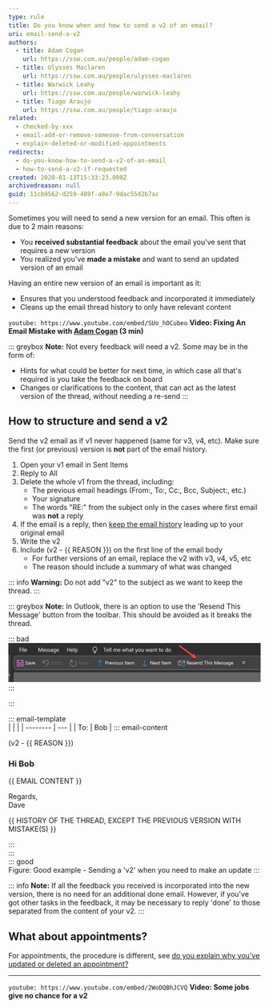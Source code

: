 ```yaml
---
type: rule
title: Do you know when and how to send a v2 of an email?
uri: email-send-a-v2
authors:
  - title: Adam Cogan
    url: https://ssw.com.au/people/adam-cogan
  - title: Ulysses Maclaren
    url: https://ssw.com.au/people/ulysses-maclaren
  - title: Warwick Leahy
    url: https://ssw.com.au/people/warwick-leahy
  - title: Tiago Araujo
    url: https://ssw.com.au/people/tiago-araujo
related:
  - checked-by-xxx
  - email-add-or-remove-someone-from-conversation
  - explain-deleted-or-modified-appointments
redirects:
  - do-you-know-how-to-send-a-v2-of-an-email
  - how-to-send-a-v2-if-requested
created: 2020-01-13T15:33:23.000Z
archivedreason: null
guid: 11cb9562-d259-489f-a8e7-9dac55d2b7ac
---
```


Sometimes you will need to send a new version for an email. This often is due to 2 main reasons:

* You **received substantial feedback** about the email you've sent that requires a new version
* You realized you've **made a mistake** and want to send an updated version of an email

<!--endintro-->

Having an entire new version of an email is important as it:

* Ensures that you understood feedback and incorporated it immediately
* Cleans up the email thread history to only have relevant content

`youtube: https://www.youtube.com/embed/SUo_hOCubeo`
**Video: Fixing An Email Mistake with [Adam Cogan](https://www.ssw.com.au/people/adam-cogan/) (3 min)**

::: greybox
**Note:** Not every feedback will need a v2. Some may be in the form of:

* Hints for what could be better for next time, in which case all that's required is you take the feedback on board
* Changes or clarifications to the content, that can act as the latest version of the thread, without needing a re-send
:::

## How to structure and send a v2

Send the v2 email as if v1 never happened (same for v3, v4, etc). Make sure the first (or previous) version is **not** part of the email history.

1. Open your v1 email in Sent Items
2. Reply to All
3. Delete the whole v1 from the thread, including:
   - The previous email headings (From:, To:, Cc:, Bcc, Subject:, etc.)
   - Your signature
   - The words "RE:" from the subject only in the cases where first email was **not** a reply
4. If the email is a reply, then [keep the email history](/do-you-keep-the-history-of-an-email) leading up to your original email
5. Write the v2
6. Include (v2 - {{ REASON }}) on the first line of the email body
   - For further versions of an email, replace the v2 with v3, v4, v5, etc
   - The reason should include a summary of what was changed

::: info
**Warning:** Do not add "v2" to the subject as we want to keep the thread.
:::

::: greybox
**Note:** In Outlook, there is an option to use the 'Resend This Message' button from the toolbar. This should be avoided as it breaks the thread.

::: bad
![Figure: Bad example - 'Resend This Message' on Outlook](microsoftteams-image.png)
:::

:::

::: email-template  
|          |     |
| -------- | --- |
| To:      | Bob |
::: email-content  

(v2 - {{ REASON }})

### Hi Bob  

{{ EMAIL CONTENT }}

Regards,  
Dave

{{ HISTORY OF THE THREAD, EXCEPT THE PREVIOUS VERSION WITH MISTAKE(S) }}

:::  
:::  
::: good  
Figure: Good example - Sending a 'v2' when you need to make an update
:::

::: info
**Note:** If all the feedback you received is incorporated into the new version, there is no need for an additional done email. However, if you've got other tasks in the feedback, it may be necessary to reply 'done' to those separated from the content of your v2.
:::

## What about appointments?

For appointments, the procedure is different, see [do you explain why you've updated or deleted an appointment?](/explain-deleted-or-modified-appointments)

---

`youtube: https://www.youtube.com/embed/2WoDQBhJCVQ`
**Video: Some jobs give no chance for a v2**
